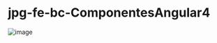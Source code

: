 # jpg-fe-bc-ComponentesAngular4

![image](https://github.com/GitJanPlata/jpg-fe-bc-ComponentesAngular4/assets/96839905/a3733fb7-03bf-436f-951f-877082c11d02)

